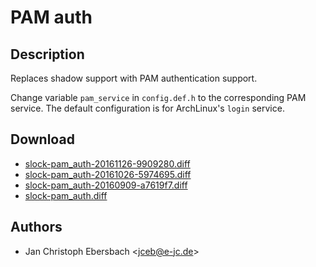 PAM auth
=========

Description
-----------

Replaces shadow support with PAM authentication support.

Change variable `pam_service` in `config.def.h` to the corresponding PAM
service.  The default configuration is for ArchLinux's `login` service.

Download
--------

* [slock-pam_auth-20161126-9909280.diff](slock-pam_auth-20161126-9909280.diff)
* [slock-pam_auth-20161026-5974695.diff](slock-pam_auth-20161026-5974695.diff)
* [slock-pam_auth-20160909-a7619f7.diff](slock-pam_auth-20160909-a7619f7.diff)
* [slock-pam_auth.diff](slock-pam_auth.diff)

Authors
-------

* Jan Christoph Ebersbach <[jceb@e-jc.de](mailto:jceb@e-jc.de)>
